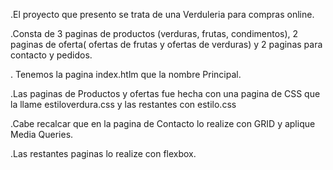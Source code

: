 .El proyecto que presento se trata de una Verduleria para compras online.

.Consta de 3 paginas de productos (verduras, frutas, condimentos), 2 paginas de oferta( ofertas de frutas y ofertas de verduras) y 2 paginas para contacto y pedidos.

. Tenemos la pagina index.htlm que la nombre Principal.

.Las paginas de Productos y ofertas fue hecha con una pagina de CSS que la llame estiloverdura.css y las restantes con estilo.css

.Cabe recalcar que en la pagina de Contacto lo realize con GRID y aplique Media Queries.

.Las restantes paginas lo realize con flexbox.
